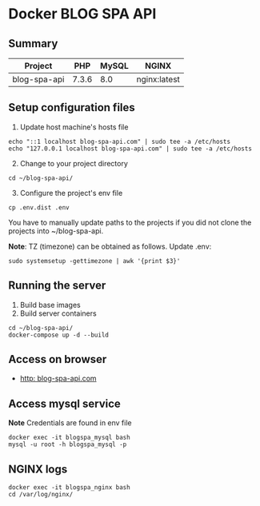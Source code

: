 # Docker BLOG SPA API

## Summary

| Project             | PHP     | MySQL   | NGINX         |
|---------------------|---------|---------|---------------|
| blog-spa-api  | 7.3.6   | 8.0     | nginx:latest  |


## Setup configuration files

1) Update host machine's hosts file

```
echo "::1 localhost blog-spa-api.com" | sudo tee -a /etc/hosts
echo "127.0.0.1 localhost blog-spa-api.com" | sudo tee -a /etc/hosts
```

2) Change to your project directory
```
cd ~/blog-spa-api/
```

3) Configure the project's env file

```
cp .env.dist .env
```

You have to manually update paths to the projects if you did not clone the projects into ~/blog-spa-api.


**Note**: TZ (timezone) can be obtained as follows. Update .env:

```
sudo systemsetup -gettimezone | awk '{print $3}'
```

## Running the server
1) Build base images
2) Build server containers

```
cd ~/blog-spa-api/
docker-compose up -d --build
```

## Access on browser
* [http: blog-spa-api.com](http://blog-spa-api.com:8882)


## Access mysql service
**Note** Credentials are found in env file
```
docker exec -it blogspa_mysql bash
mysql -u root -h blogspa_mysql -p
```

## NGINX logs
```
docker exec -it blogspa_nginx bash
cd /var/log/nginx/
```